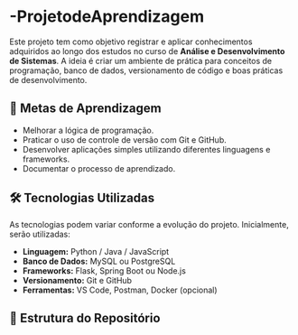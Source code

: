 # -ProjetodeAprendizagem
Este projeto tem como objetivo registrar e aplicar conhecimentos adquiridos ao longo dos estudos no curso de **Análise e Desenvolvimento de Sistemas**.   A ideia é criar um ambiente de prática para conceitos de programação, banco de dados, versionamento de código e boas práticas de desenvolvimento.

## 🎯 Metas de Aprendizagem
- Melhorar a lógica de programação.
- Praticar o uso de controle de versão com Git e GitHub.
- Desenvolver aplicações simples utilizando diferentes linguagens e frameworks.
- Documentar o processo de aprendizado.

## 🛠 Tecnologias Utilizadas
As tecnologias podem variar conforme a evolução do projeto. Inicialmente, serão utilizadas:
- **Linguagem:** Python / Java / JavaScript
- **Banco de Dados:** MySQL ou PostgreSQL
- **Frameworks:** Flask, Spring Boot ou Node.js
- **Versionamento:** Git e GitHub
- **Ferramentas:** VS Code, Postman, Docker (opcional)

## 📂 Estrutura do Repositório
